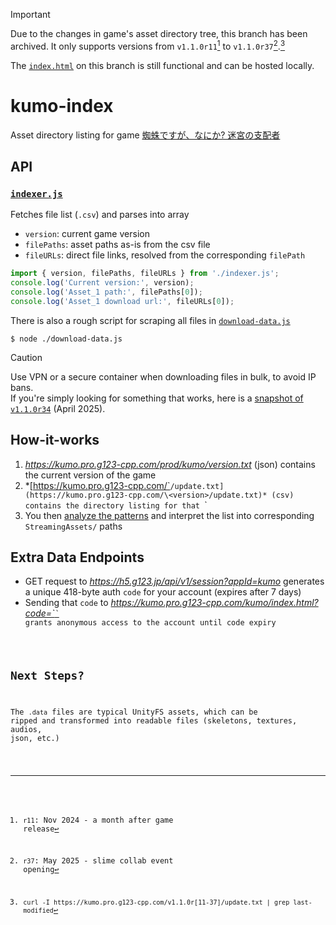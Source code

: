 > [!Important]
> Due to the changes in game's asset directory tree, this branch has been archived. It only supports versions from `v1.1.0r11`[^1] to `v1.1.0r37`[^2].[^3]
>
> The [`index.html`](./index.html) on this branch is still functional and can be hosted locally.

# kumo-index
Asset directory listing for game [蜘蛛ですが、なにか? 迷宮の支配者](https://g123.jp/game/kumo)

## API
### [`indexer.js`](indexer.js)
Fetches file list (`.csv`) and parses into array

- `version`: current game version
- `filePaths`: asset paths as-is from the csv file
- `fileURLs`: direct file links, resolved from the corresponding `filePath`

```js
import { version, filePaths, fileURLs } from './indexer.js';
console.log('Current version:', version);
console.log('Asset_1 path:', filePaths[0]);
console.log('Asset_1 download url:', fileURLs[0]);
```

There is also a rough script for scraping all files in [`download-data.js`](download-data.js)

```console
$ node ./download-data.js
```

> [!Caution]
> Use VPN or a secure container when downloading files in bulk, to avoid IP bans. \
> If you're simply looking for something that works, here is a [snapshot of `v1.1.0r34`](https://1024terabox.com/s/1eULCjOm25BFUgQ_QFMvSDA) (April 2025).

## How-it-works
1. *https://kumo.pro.g123-cpp.com/prod/kumo/version.txt* (json) contains the current version of the game
2. *[https://kumo.pro.g123-cpp.com/`<version>`/update.txt](https://kumo.pro.g123-cpp.com/\<version>/update.txt)* (csv) contains the directory listing for that `<version>`
3. You then [analyze the patterns](https://github.com/SuggonM/kumo-index/blob/ca99bbc1194e64c3878a7a282345ed5a0ebf2c59/indexer.js#L29-L31) and interpret the list into corresponding `StreamingAssets/` paths

## Extra Data Endpoints
- GET request to *https://h5.g123.jp/api/v1/session?appId=kumo* generates a unique 418-byte auth `code` for your account (expires after 7 days)
- Sending that `code` to [*https://kumo.pro.g123-cpp.com/kumo/index.html?code=`<code>`*](https://kumo.pro.g123-cpp.com/kumo/index.html?code=\<code>) grants anonymous access to the account until code expiry

## Next Steps?
The `.data` files are typical UnityFS assets, which can be ripped and transformed into readable files (skeletons, textures, audios, json, etc.)

[^1]: `r11`: Nov 2024 - a month after game release
[^2]: `r37`: May 2025 - slime collab event opening
[^3]: `curl -I https://kumo.pro.g123-cpp.com/v1.1.0r[11-37]/update.txt | grep last-modified`
